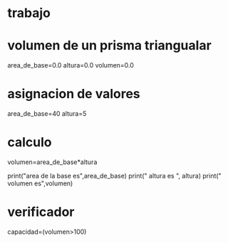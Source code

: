 # trabajo

# volumen de un prisma triangualar
area_de_base=0.0
altura=0.0
volumen=0.0

# asignacion de valores
area_de_base=40
altura=5

# calculo
volumen=area_de_base*altura

print("area de la base es",area_de_base)
print(" altura es ", altura)
print(" volumen es",volumen)

# verificador
capacidad=(volumen>100)

